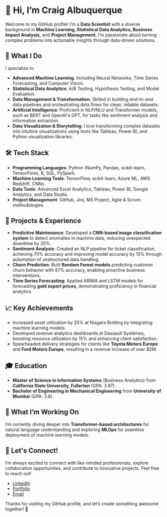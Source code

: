 # 👋 Hi, I’m Craig Albuquerque

Welcome to my GitHub profile! I’m a **Data Scientist** with a diverse background in **Machine Learning, Statistical Data Analytics, Business Impact Analysis,** and **Project Management**. I’m passionate about turning complex problems into actionable insights through data-driven solutions.

## 🔧 What I Do
I specialize in:
- **Advanced Machine Learning**: Including Neural Networks, Time Series Forecasting, and Computer Vision.
- **Statistical Data Analytics**: A/B Testing, Hypothesis Testing, and Model Evaluation.
- **Data Management & Transformation**: Skilled in building end-to-end data pipelines and orchestrating data flows for clean, reliable datasets.
- **Artificial Intelligence**: Proficient in NLP/NLU and Transformer models, such as BERT and OpenAI's GPT, for tasks like sentiment analysis and information extraction.
- **Data Visualization & Storytelling**: I love transforming complex datasets into intuitive visualizations using tools like Tableau, Power BI, and Python visualization libraries.

## 🛠️ Tech Stack
- **Programming Languages**: Python (NumPy, Pandas, scikit-learn, TensorFlow), R, SQL, PySpark.
- **Machine Learning Tools**: TensorFlow, scikit-learn, Azure ML, AWS Redshift, CNNs.
- **Data Tools**: Advanced Excel Analytics, Tableau, Power BI, Google Analytics, and Data Studio.
- **Project Management**: GitHub, Jira, MS Project, Agile & Scrum methodologies.

## 🌟 Projects & Experience
- **Predictive Maintenance**: Developed a **CNN-based image classification system** to detect anomalies in machine data, reducing unexpected downtime by 25%.
- **Sentiment Analysis**: Created an NLP pipeline for ticket classification, achieving 70% accuracy and improving model accuracy by 15% through automation of unstructured data handling.
- **Churn Prediction**: Built **Random Forest models** predicting customer churn behavior with 87% accuracy, enabling proactive business interventions.
- **Time Series Forecasting**: Applied ARIMA and LSTM models for forecasting **gold export prices**, demonstrating proficiency in financial analytics.

## 📈 Key Achievements
- Increased asset utilization by 25% at Niagara Bottling by integrating machine learning models.
- Developed revenue analytics dashboards at Dassault Systèmes, boosting resource utilization by 15% and enhancing client satisfaction.
- Spearheaded delivery strategies for clients like **Toyota Motors Europe** and **Ford Motors Europe**, resulting in a revenue increase of over $2M.

## 🎓 Education
- **Master of Science in Information Systems** (Business Analytics) from **California State University, Fullerton** (GPA: 3.97).
- **Bachelor of Engineering in Mechanical Engineering** from **University of Mumbai** (GPA: 3.6).

## 🌱 What I’m Working On
I’m currently diving deeper into **Transformer-based architectures** for natural language understanding and exploring **MLOps** for seamless deployment of machine learning models.

## 💬 Let's Connect!
I’m always excited to connect with like-minded professionals, explore collaboration opportunities, and contribute to innovative projects. Feel free to reach out!

- [LinkedIn](https://www.linkedin.com/in/craigalbuquerque/)
- [Portfolio](https://bit.ly/craigalbuquerque)
- [Email](mailto:craigalbuque@gmail.com)

Thanks for visiting my GitHub profile, and let’s create something awesome together! 🚀
